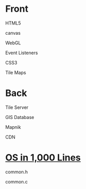 # Front

HTML5

canvas

WebGL

Event Listeners

CSS3

Tile Maps

# Back

Tile Server

GIS Database

Mapnik

CDN

# [OS in 1,000 Lines](https://operating-system-in-1000-lines.vercel.app/en/)

common.h

common.c



